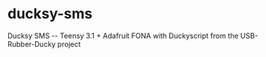 # ducksy-sms
Ducksy SMS -- Teensy 3.1 + Adafruit FONA with Duckyscript from the USB-Rubber-Ducky project
